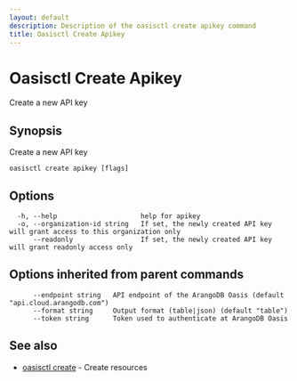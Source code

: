 ```yaml
---
layout: default
description: Description of the oasisctl create apikey command
title: Oasisctl Create Apikey
---
```

# Oasisctl Create Apikey

Create a new API key

## Synopsis

Create a new API key

```
oasisctl create apikey [flags]
```

## Options

```
  -h, --help                     help for apikey
  -o, --organization-id string   If set, the newly created API key will grant access to this organization only
      --readonly                 If set, the newly created API key will grant readonly access only
```

## Options inherited from parent commands

```
      --endpoint string   API endpoint of the ArangoDB Oasis (default "api.cloud.arangodb.com")
      --format string     Output format (table|json) (default "table")
      --token string      Token used to authenticate at ArangoDB Oasis
```

## See also

* [oasisctl create](oasisctl_create.md)	 - Create resources

